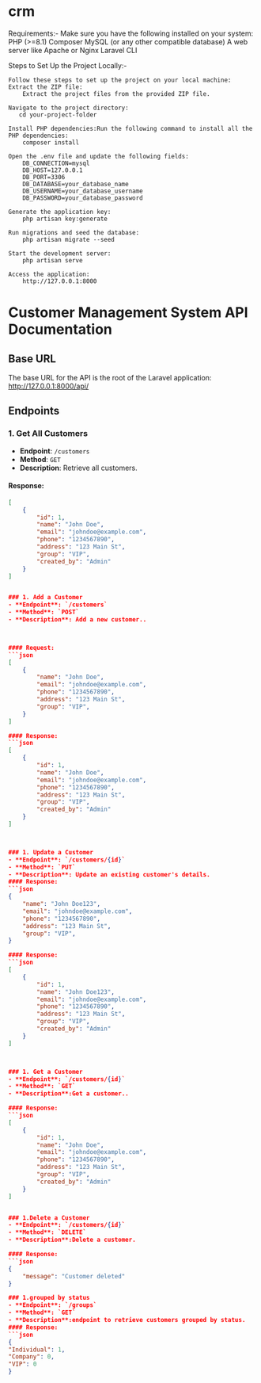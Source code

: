 # crm

Requirements:-
    Make sure you have the following installed on your system:
    PHP (>=8.1)
    Composer
    MySQL (or any other compatible database)
    A web server like Apache or Nginx
    Laravel CLI


Steps to Set Up the Project Locally:-

    Follow these steps to set up the project on your local machine:
    Extract the ZIP file:
        Extract the project files from the provided ZIP file.

    Navigate to the project directory:
       cd your-project-folder

    Install PHP dependencies:Run the following command to install all the PHP dependencies:
        composer install
    
    Open the .env file and update the following fields:
        DB_CONNECTION=mysql
        DB_HOST=127.0.0.1
        DB_PORT=3306
        DB_DATABASE=your_database_name
        DB_USERNAME=your_database_username
        DB_PASSWORD=your_database_password

    Generate the application key:
        php artisan key:generate

    Run migrations and seed the database:
        php artisan migrate --seed

    Start the development server:
        php artisan serve

    Access the application:
        http://127.0.0.1:8000




# Customer Management System API Documentation

## Base URL
The base URL for the API is the root of the Laravel application: http://127.0.0.1:8000/api/


## Endpoints

### 1. Get All Customers
- **Endpoint**: `/customers`
- **Method**: `GET`
- **Description**: Retrieve all customers.



#### Response:
```json
[
    {
        "id": 1,
        "name": "John Doe",
        "email": "johndoe@example.com",
        "phone": "1234567890",
        "address": "123 Main St",
        "group": "VIP",
        "created_by": "Admin"
    }
]


### 1. Add a Customer
- **Endpoint**: `/customers`
- **Method**: `POST`
- **Description**: Add a new customer..



#### Request:
```json
[
    {
        "name": "John Doe",
        "email": "johndoe@example.com",
        "phone": "1234567890",
        "address": "123 Main St",
        "group": "VIP",
    }
]

#### Response:
```json
[
    {
        "id": 1,
        "name": "John Doe",
        "email": "johndoe@example.com",
        "phone": "1234567890",
        "address": "123 Main St",
        "group": "VIP",
        "created_by": "Admin"
    }
]



### 1. Update a Customer
- **Endpoint**: `/customers/{id}`
- **Method**: `PUT`
- **Description**: Update an existing customer's details.
#### Response:
```json
{
    "name": "John Doe123",
    "email": "johndoe@example.com",
    "phone": "1234567890",
    "address": "123 Main St",
    "group": "VIP",
}

#### Response:
```json
[
    {
        "id": 1,
        "name": "John Doe123",
        "email": "johndoe@example.com",
        "phone": "1234567890",
        "address": "123 Main St",
        "group": "VIP",
        "created_by": "Admin"
    }
]



### 1. Get a Customer
- **Endpoint**: `/customers/{id}`
- **Method**: `GET`
- **Description**:Get a customer..

#### Response:
```json
[
    {
        "id": 1,
        "name": "John Doe",
        "email": "johndoe@example.com",
        "phone": "1234567890",
        "address": "123 Main St",
        "group": "VIP",
        "created_by": "Admin"
    }
]


### 1.Delete a Customer
- **Endpoint**: `/customers/{id}`
- **Method**: `DELETE`
- **Description**:Delete a customer.

#### Response:
```json
{
    "message": "Customer deleted"
}

### 1.grouped by status
- **Endpoint**: `/groups`
- **Method**: `GET`
- **Description**:endpoint to retrieve customers grouped by status.
#### Response:
```json
{ 
"Individual": 1, 
"Company": 0, 
"VIP": 0
}